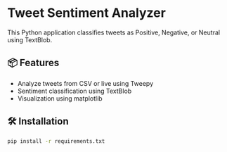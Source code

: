 # Tweet Sentiment Analyzer

This Python application classifies tweets as Positive, Negative, or Neutral using TextBlob.

## 📦 Features
- Analyze tweets from CSV or live using Tweepy
- Sentiment classification using TextBlob
- Visualization using matplotlib

## 🛠️ Installation
```bash
pip install -r requirements.txt
